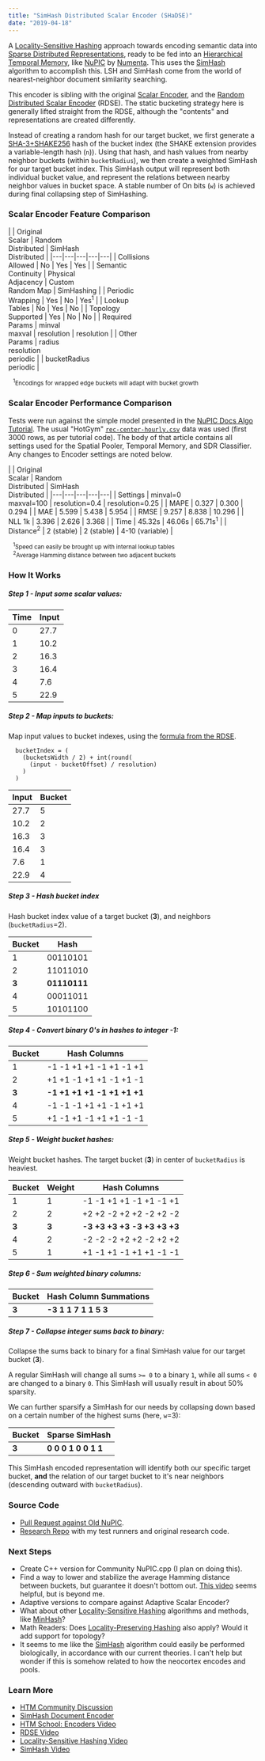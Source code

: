 ```yaml
---
title: "SimHash Distributed Scalar Encoder (SHaDSE)"
date: "2019-04-18"
---
```


A [Locality-Sensitive Hashing][lsh] approach towards encoding semantic
data into [Sparse Distributed Representations][sdr], ready to be fed
into an [Hierarchical Temporal Memory][htm], like [NuPIC][nupic] by
[Numenta][numenta]. This uses the [SimHash][simhash] algorithm to
accomplish this. LSH and SimHash come from the world of
nearest-neighbor document similarity searching.

This encoder is sibling with the original [Scalar Encoder][scalar],
and the [Random Distributed Scalar Encoder][rdse] (RDSE). The static
bucketing strategy here is generally lifted straight from the RDSE,
although the "contents" and representations are created differently.

Instead of creating a random hash for our target bucket, we first
generate a [SHA-3+SHAKE256][sha3] hash of the bucket index (the
SHAKE extension provides a variable-length hash (`n`)). Using that
hash, and hash values from nearby neighbor buckets (within
`bucketRadius`), we then create a weighted SimHash for our target
bucket index. This SimHash output will represent both individual bucket
value, and represent the relations between nearby neighbor values in
bucket space. A stable number of On bits (`w`) is achieved during final
collapsing step of SimHashing.


### Scalar Encoder Feature Comparison

| | Original<br/>Scalar | Random<br/>Distributed | SimHash<br/>Distributed |
|---|---|---|---|---|
| Collisions<br/>Allowed | No | Yes | Yes |
| Semantic<br/>Continuity | Physical<br/>Adjacency | Custom<br/>Random Map | SimHashing |
| Periodic<br/>Wrapping | Yes | No | Yes<sup>1</sup> |
| Lookup<br/>Tables | No | Yes | No |
| Topology<br/>Supported | Yes | No | No |
| Required<br/>Params | minval<br/>maxval | resolution | resolution |
| Other<br/>Params | radius<br/>resolution<br/>periodic | | bucketRadius<br/>periodic |

<small>
  &nbsp;&nbsp;&nbsp;<sup>1</sup>Encodings for wrapped edge buckets
    will adapt with bucket growth
</small>


### Scalar Encoder Performance Comparison

Tests were run against the simple model presented in the
[NuPIC Docs Algo Tutorial][tutor]. The usual "HotGym"
[`rec-center-hourly.csv`][hotgym] data was used (first 3000 rows, as
per tutorial code). The body of that article contains all settings
used for the Spatial Pooler, Temporal Memory, and SDR Classifier.
Any changes to Encoder settings are noted below.

| | Original<br/>Scalar | Random<br/>Distributed | SimHash<br/>Distributed |
|---|---|---|---|---|
| Settings | minval=0<br/>maxval=100 | resolution=0.4 | resolution=0.25 |
| MAPE | 0.327 | 0.300 | 0.294 |
| MAE | 5.599 | 5.438 | 5.954 |
| RMSE | 9.257 | 8.838 | 10.296 |
| NLL 1k | 3.396 | 2.626 | 3.368 |
| Time | 45.32s | 46.06s | 65.71s<sup>1</sup> |
| Distance<sup>2</sup> | 2 (stable) | 2 (stable) | 4-10 (variable) |

<small>
  &nbsp;&nbsp;&nbsp;<sup>1</sup>Speed can easily be brought up with
    internal lookup tables
  <br/>
  &nbsp;&nbsp;&nbsp;<sup>2</sup>Average Hamming distance between two
    adjacent buckets
</small>


### How It Works

##### Step 1 - Input some scalar values:

| Time | Input |
| --- | --- |
| 0 | 27.7 |
| 1 | 10.2 |
| 2 | 16.3 |
| 3 | 16.4 |
| 4 | 7.6  |
| 5 | 22.9 |

##### Step 2 - Map inputs to buckets:

Map input values to bucket indexes, using the
[formula from the RDSE][bucket].

```
  bucketIndex = (
    (bucketsWidth / 2) + int(round(
      (input - bucketOffset) / resolution)
    )
  )
```

| Input | Bucket |
| ----- | ------ |
| 27.7 | 5 |
| 10.2 | 2 |
| 16.3 | 3 |
| 16.4 | 3 |
| 7.6  | 1 |
| 22.9 | 4 |

##### Step 3 - Hash bucket index

Hash bucket index value of a target bucket (**3**), and
neighbors (`bucketRadius`=2).

| Bucket | Hash |
| --- | --- |
| 1 | 00110101 |
| 2 | 11011010 |
| **3** | **01110111** |
| 4 | 00011011 |
| 5 | 10101100 |

##### Step 4 - Convert binary 0's in hashes to integer -1:

| Bucket | Hash Columns |
| --- | --- |
| 1 | -1 -1 +1 +1 -1 +1 -1 +1 |
| 2 | +1 +1 -1 +1 +1 -1 +1 -1 |
| **3** | **-1 +1 +1 +1 -1 +1 +1 +1** |
| 4 | -1 -1 -1 +1 +1 -1 +1 +1 |
| 5 | +1 -1 +1 -1 +1 +1 -1 -1 |

##### Step 5 - Weight bucket hashes:

Weight bucket hashes. The target bucket (**3**) in center of
`bucketRadius` is heaviest.

| Bucket | Weight | Hash Columns |
| --- | --- | --- |
| 1 | 1 | -1 -1 +1 +1 -1 +1 -1 +1 |
| 2 | 2 | +2 +2 -2 +2 +2 -2 +2 -2 |
| **3** | **3** | **-3 +3 +3 +3 -3 +3 +3 +3** |
| 4 | 2 | -2 -2 -2 +2 +2 -2 +2 +2 |
| 5 | 1 | +1 -1 +1 -1 +1 +1 -1 -1 |

##### Step 6 - Sum weighted binary columns:

| Bucket | Hash Column Summations |
| --- | --- |
| **3** | **-3 1 1 7 1 1 5 3** |

##### Step 7 - Collapse integer sums back to binary:

Collapse the sums back to binary for a final SimHash value for our
target bucket (**3**).

A regular SimHash will change all sums `>= 0` to a binary `1`, while
all sums `< 0` are changed to a binary `0`. This SimHash will usually
result in about 50% sparsity.

We can further sparsify a SimHash for our needs by collapsing down
based on a certain number of the highest sums (here, `w`=3):

| Bucket | Sparse SimHash |
| --- | --- |
| **3** | **0 0 0 1 0 0 1 1** |

This SimHash encoded representation will identify both our specific
target bucket, **and** the relation of our target bucket to it's
near neighbors (descending outward with `bucketRadius`).


### Source Code

* [Pull Request against Old NuPIC][pr].
* [Research Repo][repo] with my test runners and original research code.


### Next Steps

* Create C++ version for Community NuPIC.cpp (I plan on doing this).
* Find a way to lower and stabilize the average Hamming distance
  between buckets, but guarantee it doesn't bottom out.
  [This video][lshstat] seems helpful, but is beyond me.
* Adaptive versions to compare against Adaptive Scalar Encoder?
* What about other [Locality-Sensitive Hashing][lsh] algorithms
  and methods, like [MinHash][minhash]?
* Math Readers: Does [Locality-Preserving Hashing][lph] also
  apply? Would it add support for topology?
* It seems to me like the [SimHash][simhash] algorithm could
  easily be performed biologically, in accordance with our
  current theories. I can't help but wonder if this is somehow
  related to how the neocortex encodes and pools.


### Learn More

* [HTM Community Discussion][disc]
* [SimHash Document Encoder][shadde]
* [HTM School: Encoders Video][vidschool]
* [RDSE Video][vidrdse]
* [Locality-Sensitive Hashing Video][vidlsh]
* [SimHash Video][vidsim]


[bucket]: https://github.com/numenta/nupic/blob/master/src/nupic/encoders/random_distributed_scalar.py#L210-L212
[disc]: https://discourse.numenta.org/t/new-simhash-distributed-scalar-encoder-shadse/5860
[hotgym]: https://github.com/numenta/nupic/blob/master/examples/opf/clients/hotgym/prediction/one_gym/rec-center-hourly.csv
[htm]: https://numenta.com/machine-intelligence-technology/
[lph]: https://www.google.com/search?hl=en&q=locality%20preserving%20hashing
[lsh]: https://en.wikipedia.org/wiki/Locality-sensitive_hashing
[lshstat]: https://www.youtube.com/watch?v=h21irtHDsBw
[minhash]: https://en.wikipedia.org/wiki/MinHash
[numenta]: https://numenta.com
[nupic]: https://github.com/numenta/nupic
[pr]: https://github.com/numenta/nupic/pull/3872
[rdse]: https://github.com/numenta/nupic/blob/master/src/nupic/encoders/random_distributed_scalar.py
[repo]: https://github.com/luxrota/simhash_htm_encoders
[scalar]: https://github.com/numenta/nupic/blob/master/src/nupic/encoders/scalar.py
[sdr]: https://numenta.com/neuroscience-research/sparse-distributed-representations/
[shadde]: https://www.luxrota.com/articles/2019/04/23/simhash-distributed-document-encoder-for-htm.html
[sha3]: https://en.wikipedia.org/wiki/SHA-3
[simhash]: https://en.wikipedia.org/wiki/SimHash
[tutor]: https://nupic.docs.numenta.org/stable/quick-start/algorithms.html
[vidrdse]: https://www.youtube.com/watch?v=_q5W2Ov6C9E
[vidschool]: https://www.youtube.com/watch?v=V3Yqtpytif0&list=PL3yXMgtrZmDqhsFQzwUC9V8MeeVOQ7eZ9&index=7&t=0s
[vidsim]: https://www.youtube.com/watch?v=gnraT4N43qo
[vidlsh]: https://www.youtube.com/watch?v=dgH0NP8Qxa8

